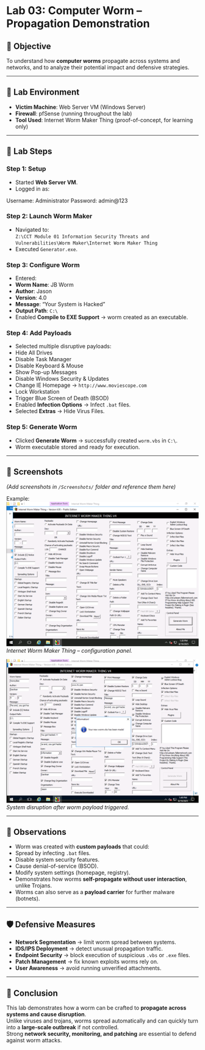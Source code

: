 # Lab 03: Computer Worm – Propagation Demonstration

## 🎯 Objective
To understand how **computer worms** propagate across systems and networks, and to analyze their potential impact and defensive strategies.

---

## 🧪 Lab Environment
- **Victim Machine**: Web Server VM (Windows Server)
- **Firewall**: pfSense (running throughout the lab)
- **Tool Used**: Internet Worm Maker Thing (proof-of-concept, for learning only)

---

## 📝 Lab Steps

### Step 1: Setup
- Started **Web Server VM**.  
- Logged in as:
  

Username: Administrator
Password: admin@123   



### Step 2: Launch Worm Maker
- Navigated to:  
`Z:\CCT Module 01 Information Security Threats and Vulnerabilities\Worm Maker\Internet Worm Maker Thing`
- Executed `Generator.exe`.

### Step 3: Configure Worm
- Entered:
- **Worm Name**: JB Worm  
- **Author**: Jason  
- **Version**: 4.0  
- **Message**: “Your System is Hacked”  
- **Output Path**: `C:\`
- Enabled **Compile to EXE Support** → worm created as an executable.

### Step 4: Add Payloads
- Selected multiple disruptive payloads:
- Hide All Drives  
- Disable Task Manager  
- Disable Keyboard & Mouse  
- Show Pop-up Messages  
- Disable Windows Security & Updates  
- Change IE Homepage → `http://www.moviescope.com`  
- Lock Workstation  
- Trigger Blue Screen of Death (BSOD)  
- Enabled **Infection Options** → Infect `.bat` files.  
- Selected **Extras** → Hide Virus Files.  

### Step 5: Generate Worm
- Clicked **Generate Worm** → successfully created `worm.vbs` in `C:\`.  
- Worm executable stored and ready for execution.  

---

## 📸 Screenshots
*(Add screenshots in `/Screenshots/` folder and reference them here)*

Example:
![Worm Maker Interface](./Screenshots/Worm%20Maker%20Interface.png) 
*Internet Worm Maker Thing – configuration panel.*

![Worm Execution](./Screenshots/Worm%20Execution.png)   
*System disruption after worm payload triggered.*

---

## 🔎 Observations
- Worm was created with **custom payloads** that could:  
- Spread by infecting `.bat` files.  
- Disable system security features.  
- Cause denial-of-service (BSOD).  
- Modify system settings (homepage, registry).  
- Demonstrates how worms **self-propagate without user interaction**, unlike Trojans.  
- Worms can also serve as a **payload carrier** for further malware (botnets).  

---

## 🛡 Defensive Measures
- **Network Segmentation** → limit worm spread between systems.  
- **IDS/IPS Deployment** → detect unusual propagation traffic.  
- **Endpoint Security** → block execution of suspicious `.vbs` or `.exe` files.  
- **Patch Management** → fix known exploits worms rely on.  
- **User Awareness** → avoid running unverified attachments.  

---

## 📌 Conclusion
This lab demonstrates how a worm can be crafted to **propagate across systems and cause disruption**.  
Unlike viruses and trojans, worms spread automatically and can quickly turn into a **large-scale outbreak** if not controlled.  
Strong **network security, monitoring, and patching** are essential to defend against worm attacks.
